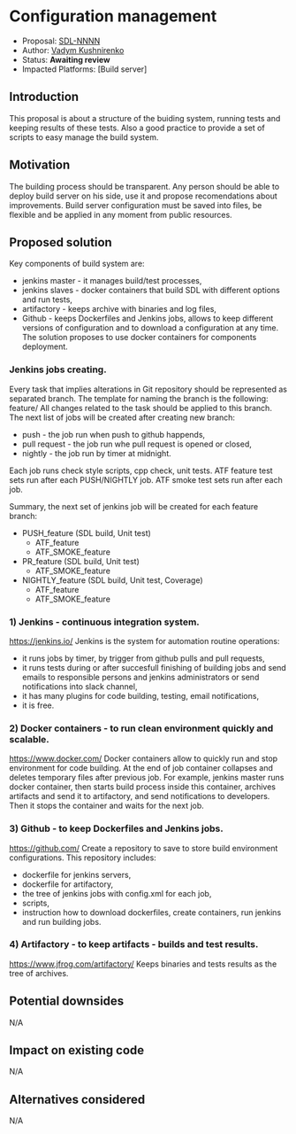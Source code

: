 # Configuration management

* Proposal: [SDL-NNNN](xxxx-Configuration-Management.md)
* Author: [Vadym Kushnirenko](https://github.com/vkushnirenko-luxoft)
* Status: **Awaiting review**
* Impacted Platforms: [Build server]

## Introduction

This proposal is about a structure of the buiding system, running tests and keeping results of these tests.
Also a good practice to provide a set of scripts to easy manage the build system.

## Motivation

The building process should be transparent. Any person should be able to deploy build server on his side, use it and propose recomendations about improvements.
Build server configuration must be saved into files, be flexible and be applied in any moment from public resources.

## Proposed solution

Key components of build system are:
- jenkins master - it manages build/test processes,
- jenkins slaves - docker containers that build SDL with different options and run tests,
- artifactory - keeps archive with binaries and log files,
- Github - keeps Dockerfiles and Jenkins jobs, allows to keep different versions of configuration and to download a configuration at any time.
The solution proposes to use docker containers for components deployment. 
### Jenkins jobs creating.
Every task that implies alterations in Git repository should be represented as separated branch. The template for naming the branch is the following: feature/<task name>
All changes related to the task should be applied to this branch.
The next list of jobs will be created after creating new branch:
- push - the job run when push to github happends,
- pull request - the job run whe pull request is opened or closed,
- nightly - the job run by timer at midnight.
  
Each job runs check style scripts, cpp check, unit tests.
ATF feature test sets run after each PUSH/NIGHTLY job. 
ATF smoke test sets run after each job.

Summary, the next set of jenkins job will be created for each feature branch:
- PUSH_feature (SDL build, Unit test)
  - ATF_feature 
  - ATF_SMOKE_feature
- PR_feature (SDL build, Unit test)
  - ATF_SMOKE_feature
- NIGHTLY_feature (SDL build, Unit test, Coverage)
  - ATF_feature
  - ATF_SMOKE_feature
### 1) Jenkins - continuous integration system.
https://jenkins.io/
Jenkins is the system for automation routine operations:
- it runs jobs by timer, by trigger from github pulls and pull requests,
- it runs tests during or after succesfull finishing of building jobs and send emails to responsible persons and jenkins administrators or send notifications into slack channel,
- it has many plugins for code building, testing, email notifications,
- it is free.
### 2) Docker containers - to run clean environment quickly and scalable.
https://www.docker.com/
Docker containers allow to quickly run and stop environment for code building. At the end of job container collapses and deletes temporary files after previous job. For example, jenkins master runs docker container, then starts build process inside this container, archives artifacts and send it to artifactory, and send notifications to developers. Then it stops the container and waits for the next job.
### 3) Github - to keep Dockerfiles and Jenkins jobs.
https://github.com/
Create a repository to save to store build environment configurations. This repository includes:
- dockerfile for jenkins servers,
- dockerfile for artifactory,
- the tree of jenkins jobs with config.xml for each job,
- scripts,
- instruction how to download dockerfiles, create containers, run jenkins and run building jobs.
### 4) Artifactory - to keep artifacts - builds and test results.
https://www.jfrog.com/artifactory/
Keeps binaries and tests results as the tree of archives.
## Potential downsides
N/A
## Impact on existing code
N/A
## Alternatives considered
N/A
